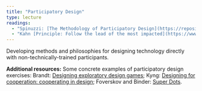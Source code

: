 ```yaml
---
title: "Participatory Design"
type: lecture
readings:
  - "Spinuzzi: [The Methodology of Participatory Design](https://repositories.lib.utexas.edu/bitstream/handle/2152/28277/SpinuzziTheMethodologyOfParticipatoryDesign.pdf)"
  - "Kahn [Principle: Follow the lead of the most impacted](https://www.beautifultrouble.org/toolbox/#/tool/follow-the-lead-of-the-most-impacted)"
---
```

Developing methods and philosophies for designing technology directly with non-technically-trained participants.

**Additional resources:** Some concrete examples of participatory design exercises: Brandt: [Designing exploratory design games](http://dx.doi.org/10.1145/1147261.1147271); Kyng: [Designing for cooperation: cooperating in design](http://dx.doi.org/10.1145/125319.125323); Foverskov and Binder: [Super Dots](http://dx.doi.org/10.1145/2347504.2347575).